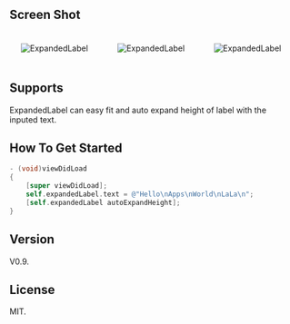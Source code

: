 ## Screen Shot

<img src="https://dl.dropbox.com/u/83663874/GitHubs/ExpandedLabel-0.png" alt="ExpandedLabel" title="ExpandedLabel" style="margin: 20px;" class="center" /> &nbsp; 
<img src="https://dl.dropbox.com/u/83663874/GitHubs/ExpandedLabel-1.png" alt="ExpandedLabel" title="ExpandedLabel" style="margin: 20px;" class="center" /> &nbsp; 
<img src="https://dl.dropbox.com/u/83663874/GitHubs/ExpandedLabel-2.png" alt="ExpandedLabel" title="ExpandedLabel" style="margin: 20px;" class="center" />

## Supports

ExpandedLabel can easy fit and auto expand height of label with the inputed text.

## How To Get Started

``` objective-c
- (void)viewDidLoad
{
    [super viewDidLoad];
    self.expandedLabel.text = @"Hello\nApps\nWorld\nLaLa\n";
    [self.expandedLabel autoExpandHeight];
}
```

## Version

V0.9.

## License

MIT.
